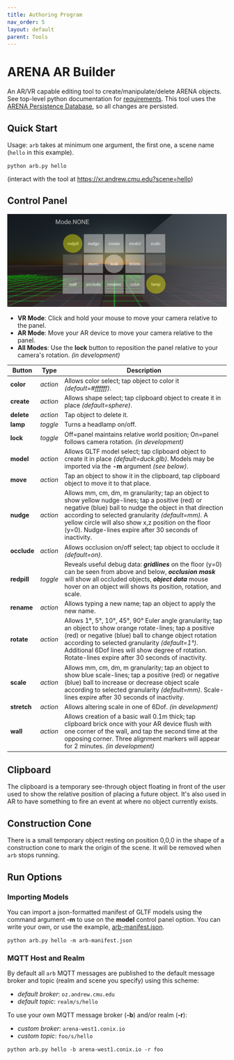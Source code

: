 ```yaml
---
title: Authoring Program
nav_order: 5
layout: default
parent: Tools
---
```


# ARENA AR Builder
An AR/VR capable editing tool to create/manipulate/delete ARENA objects. See top-level python documentation for [requirements](../README.md). This tool uses the [ARENA Persistence Database](https://github.com/conix-center/arena-persist), so all changes are persisted.

## Quick Start
Usage: `arb` takes at minimum one argument, the first one, a scene name (`hello` in this example).
```
python arb.py hello
```
(interact with the tool at https://xr.andrew.cmu.edu?scene=hello) 

## Control Panel
![AR Builder Panel](../images/arb-panel.png)

- **VR Mode**: Click and hold your mouse to move your camera relative to the panel. 
- **AR Mode**: Move your AR device to move your camera relative to the panel.
- **All Modes**: Use the **lock** button to reposition the panel relative to your camera's rotation. *(in development)*

|Button|Type|Description|
|--|--|--|
|**color**|*action*|Allows color select; tap object to color it *(default=#ffffff)*.|
|**create**|*action*|Allows shape select; tap clipboard object to create it in place *(default=sphere)*.|
|**delete**|*action*|Tap object to delete it.|
|**lamp**|*toggle*|Turns a headlamp on/off.|
|**lock**|*toggle*|Off=panel maintains relative world position; On=panel follows camera rotation. *(in development)*|
|**model**|*action*|Allows GLTF model select; tap clipboard object to create it in place *(default=duck.glb)*. Models may be imported via the **-m** argument *(see below)*.|
|**move**|*action*|Tap an object to show it in the clipboard, tap clipboard object to move it to that place.|
|**nudge**|*action*|Allows mm, cm, dm, m granularity; tap an object to show yellow nudge-lines; tap a positive (red) or negative (blue) ball to nudge the object in that direction according to selected granularity *(default=mm)*. A yellow circle will also show x,z position on the floor (y=0). Nudge-lines expire after 30 seconds of inactivity.|
|**occlude**|*action*|Allows occlusion on/off select; tap object to occlude it *(default=on)*.|
|**redpill**|*toggle*|Reveals useful debug data: ***gridlines*** on the floor (y=0) can be seen from above and below, ***occlusion mask*** will show all occluded objects, ***object data*** mouse hover on an object will shows its position, rotation, and scale.|
|**rename**|*action*|Allows typing a new name; tap an object to apply the new name.|
|**rotate**|*action*|Allows 1°, 5°, 10°, 45°, 90° Euler angle granularity; tap an object to show orange rotate-lines; tap a positive (red) or negative (blue) ball to change object rotation according to selected granularity *(default=1°)*. Additional 6Dof lines will show degree of rotation. Rotate-lines expire after 30 seconds of inactivity.|
|**scale**|*action*|Allows mm, cm, dm, m granularity; tap an object to show blue scale-lines; tap a positive (red) or negative (blue) ball to increase or decrease object scale according to selected granularity *(default=mm)*. Scale-lines expire after 30 seconds of inactivity.|
|**stretch**|*action*|Allows altering scale in one of 6Dof. *(in development)*|
|**wall**|*action*|Allows creation of a basic wall 0.1m thick; tap clipboard brick once with your AR device flush with one corner of the wall, and tap the second time at the opposing corner. Three alignment markers will appear for 2 minutes. *(in development)*|

## Clipboard

The clipboard is a temporary see-through object floating in front of the user used to show the relative position of placing a future object. It's also used in AR to have something to fire an event at where no object currently exists. 

## Construction Cone

There is a small temporary object resting on position 0,0,0 in the shape of a construction cone to mark the origin of the scene. It will be removed when `arb` stops running.

## Run Options

### Importing Models
You can import a json-formatted manifest of GLTF models using the command argument **-m** to use on the **model** control panel option. You can write your own, or use the example, [arb-manifest.json](arb-manifest.json).
```
python arb.py hello -m arb-manifest.json
```

### MQTT Host and Realm
By default all `arb` MQTT messages are published to the default message broker and topic (realm and scene you specify) using this scheme: 

- *default broker*: `oz.andrew.cmu.edu`
- *default topic*: `realm/s/hello`

To use your own MQTT message broker (**-b**) and/or realm (**-r**):

- *custom broker*: `arena-west1.conix.io`
- *custom topic*: `foo/s/hello`
```
python arb.py hello -b arena-west1.conix.io -r foo
```